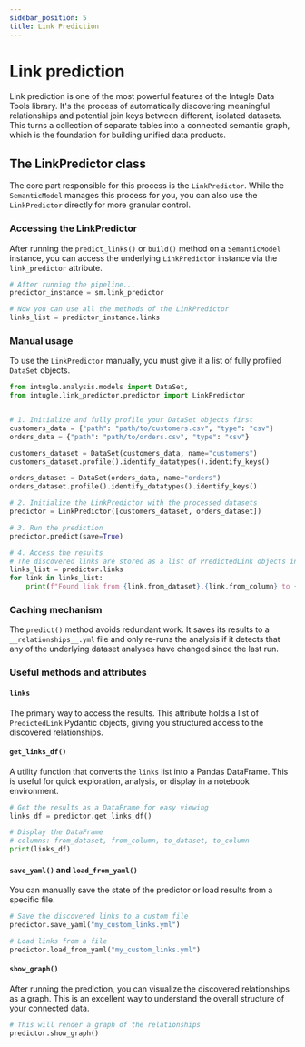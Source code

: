 ```yaml
---
sidebar_position: 5
title: Link Prediction
---
```


# Link prediction

Link prediction is one of the most powerful features of the Intugle Data Tools library. It's the process of automatically discovering meaningful relationships and potential join keys between different, isolated datasets. This turns a collection of separate tables into a connected semantic graph, which is the foundation for building unified data products.

## The LinkPredictor class

The core part responsible for this process is the `LinkPredictor`. While the `SemanticModel` manages this process for you, you can also use the `LinkPredictor` directly for more granular control.

### Accessing the LinkPredictor

After running the `predict_links()` or `build()` method on a `SemanticModel` instance, you can access the underlying `LinkPredictor` instance via the `link_predictor` attribute.

```python
# After running the pipeline...
predictor_instance = sm.link_predictor

# Now you can use all the methods of the LinkPredictor
links_list = predictor_instance.links
```

### Manual usage

To use the `LinkPredictor` manually, you must give it a list of fully profiled `DataSet` objects.

```python
from intugle.analysis.models import DataSet,
from intugle.link_predictor.predictor import LinkPredictor


# 1. Initialize and fully profile your DataSet objects first
customers_data = {"path": "path/to/customers.csv", "type": "csv"}
orders_data = {"path": "path/to/orders.csv", "type": "csv"}

customers_dataset = DataSet(customers_data, name="customers")
customers_dataset.profile().identify_datatypes().identify_keys()

orders_dataset = DataSet(orders_data, name="orders")
orders_dataset.profile().identify_datatypes().identify_keys()

# 2. Initialize the LinkPredictor with the processed datasets
predictor = LinkPredictor([customers_dataset, orders_dataset])

# 3. Run the prediction
predictor.predict(save=True)

# 4. Access the results
# The discovered links are stored as a list of PredictedLink objects in the `links` attribute
links_list = predictor.links
for link in links_list:
    print(f"Found link from {link.from_dataset}.{link.from_column} to {link.to_dataset}.{link.to_column}")
```

### Caching mechanism

The `predict()` method avoids redundant work. It saves its results to a `__relationships__.yml` file and only re-runs the analysis if it detects that any of the underlying dataset analyses have changed since the last run.

### Useful methods and attributes

#### `links`

The primary way to access the results. This attribute holds a list of `PredictedLink` Pydantic objects, giving you structured access to the discovered relationships.

#### `get_links_df()`

A utility function that converts the `links` list into a Pandas DataFrame. This is useful for quick exploration, analysis, or display in a notebook environment.

```python
# Get the results as a DataFrame for easy viewing
links_df = predictor.get_links_df()

# Display the DataFrame
# columns: from_dataset, from_column, to_dataset, to_column
print(links_df)
```

#### `save_yaml()` and `load_from_yaml()`

You can manually save the state of the predictor or load results from a specific file.

```python
# Save the discovered links to a custom file
predictor.save_yaml("my_custom_links.yml")

# Load links from a file
predictor.load_from_yaml("my_custom_links.yml")
```

#### `show_graph()`

After running the prediction, you can visualize the discovered relationships as a graph. This is an excellent way to understand the overall structure of your connected data.

```python
# This will render a graph of the relationships
predictor.show_graph()
```
